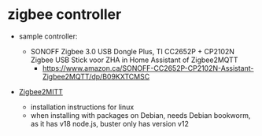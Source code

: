 # zigbee controller

* sample controller:
  * SONOFF Zigbee 3.0 USB Dongle Plus, TI CC2652P + CP2102N Zigbee USB Stick voor ZHA in Home Assistant of Zigbee2MQTT
    * https://www.amazon.ca/SONOFF-CC2652P-CP2102N-Assistant-Zigbee2MQTT/dp/B09KXTCMSC

* [Zigbee2MITT](https://www.zigbee2mqtt.io/guide/installation/01_linux.html#determine-location-of-the-adapter-and-checking-user-permissions)
  * installation instructions for linux
  * when installing with packages on Debian, needs Debian bookworm, as it has v18 node.js, buster only has version v12
 
  


